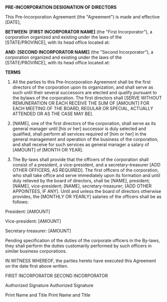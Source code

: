 **PRE-INCORPORATION DESIGNATION OF DIRECTORS**

This Pre-Incorporation Agreement (the "Agreement") is made and effective
\[DATE\],

**BETWEEN: \[FIRST INCORPORATOR NAME\]** (the \"First Incorporator\"), a
corporation organized and existing under the laws of the
\[STATE/PROVINCE\], with its head office located at:

**AND: \[SECOND INCORPORATOR NAME\]** (the \"Second Incorporator\"), a
corporation organized and existing under the laws of the
\[STATE/PROVINCE\], with its head office located at:

**TERMS**

1.  All the parties to this Pre-Incorporation Agreement shall be the
    first directors of the corporation upon its organization, and shall
    serve as such until their several successors are elected and qualify
    pursuant to the bylaws of the corporation. The first directors shall
    \[SERVE WITHOUT REMUNERATION OR EACH RECEIVE THE SUM OF \[AMOUNT\]
    FOR EACH MEETING OF THE BOARD, REGULAR OR SPECIAL, ACTUALLY ATTENDED
    OR AS THE CASE MAY BE\].

2.  \[NAME\], one of the first directors of the corporation, shall serve
    as its general manager until \[his or her\] successor is duly
    selected and qualified, shall perform all services required of \[him
    or her\] in the general management and operation of the business of
    the corporation, and shall receive for such services as general
    manager a salary of \[AMOUNT\] of \[MONTH OR YEAR\].

3.  The By-laws shall provide that the officers of the corporation shall
    consist of a president, a vice-president, and a secretary-treasurer
    \[ADD OTHER OFFICERS, AS REQUIRED\]. The first officers of the
    corporation, who shall take office and serve immediately upon its
    formation and until duly relieved by the board of directors, shall
    be \[NAME\], president; \[NAME\], vice-president; \[NAME\],
    secretary-treasurer; \[ADD OTHER APPOINTEES, IF ANY\]. Until and
    unless the board of directors otherwise provides, the \[MONTHLY OR
    YEARLY\] salaries of the officers shall be as follows:

President: \[AMOUNT\]

Vice-president: \[AMOUNT\]

Secretary-treasurer: \[AMOUNT\]

Pending specification of the duties of the corporate officers in the
By-laws, they shall perform the duties customarily performed by such
officers in similar business corporations.

IN WITNESS WHEREOF, the parties hereto have executed this Agreement on
the date first above written.

FIRST INCORPORATOR SECOND INCORPORATOR

Authorized Signature Authorized Signature

Print Name and Title Print Name and Title

